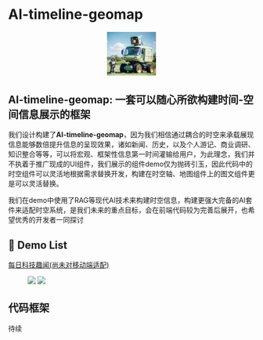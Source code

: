 # AI-timeline-geomap

<p align="center">
    <img src="icon.ico" width="100"/>
</p>

## AI-timeline-geomap: 一套可以随心所欲构建时间-空间信息展示的框架

我们设计构建了**AI-timeline-geomap**，因为我们相信通过耦合的时空来承载展现信息能够数倍提升信息的呈现效果，诸如新闻、历史，以及个人游记、商业调研、知识整合等等，可以将宏观、框架性信息第一时间灌输给用户，为此理念，我们并不执着于推广现成的UI组件，我们展示的组件demo仅为抛砖引玉，因此代码中的时空组件可以灵活地根据需求替换开发，构建在时空轴、地图组件上的图文组件更是可以灵活替换。

我们在demo中使用了RAG等现代AI技术来构建时空信息，构建更强大完备的AI套件来适配时空系统，是我们未来的重点目标，会在前端代码较为完善后展开，也希望优秀的开发者一同探讨

## 🎥 Demo List

[每日科技趣闻(尚未对移动端适配)](http://101.42.16.7/timemap)
<figure class="half">
    <img src="https://github.com/user-attachments/assets/512488e0-6147-487a-86e1-4dc951503507">
    <img src="https://github.com/user-attachments/assets/0487707d-c6a4-4261-b052-09754ebd24bc">
</figure>




## 代码框架
待续
